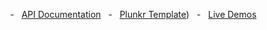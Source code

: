 &nbsp;&nbsp;&nbsp;&nbsp;&nbsp;&nbsp;&nbsp;&nbsp;&nbsp; -&nbsp;&nbsp;&nbsp;[API Documentation](https://github.com/angular/flex-layout/wiki/API-Documentation)&nbsp;&nbsp;&nbsp;-&nbsp;&nbsp;&nbsp;[Plunkr Template](https://plnkr.co/edit/h8hzyoEyqdCXmTBA7DfK?p=preview))&nbsp;&nbsp;&nbsp;-&nbsp;&nbsp;&nbsp;[Live Demos](https://tburleson-layouts-demos.firebaseapp.com/)